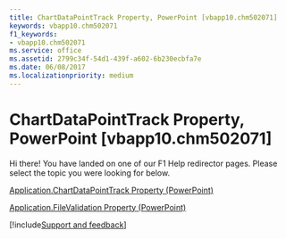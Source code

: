 ```yaml
---
title: ChartDataPointTrack Property, PowerPoint [vbapp10.chm502071]
keywords: vbapp10.chm502071
f1_keywords:
- vbapp10.chm502071
ms.service: office
ms.assetid: 2799c34f-54d1-439f-a602-6b230ecbfa7e
ms.date: 06/08/2017
ms.localizationpriority: medium
---
```



# ChartDataPointTrack Property, PowerPoint [vbapp10.chm502071]

Hi there! You have landed on one of our F1 Help redirector pages. Please select the topic you were looking for below.

[Application.ChartDataPointTrack Property (PowerPoint)](https://msdn.microsoft.com/library/c31b3771-d7b1-7559-4480-75f91f1d1f52%28Office.15%29.aspx)

[Application.FileValidation Property (PowerPoint)](https://msdn.microsoft.com/library/90cc8bff-df3b-7a57-adcc-bbfb9c677468%28Office.15%29.aspx)

[!include[Support and feedback](~/includes/feedback-boilerplate.md)]